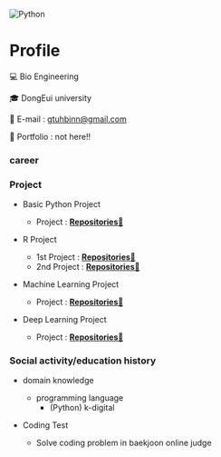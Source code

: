 <!-- add banner plz -->
![Python](https://img.shields.io/badge/-Python-3178C6?style=flat-square&logo=Python&logoColor=white)

# Profile

💻 Bio Engineering

🎓 DongEui university

📌 E-mail : gtuhbinn@gmail.com

📰 Portfolio : not here!!

### career

### Project
- Basic Python Project
    - Project : **[Repositories📕](https://github.com/devousrevoir/python)**

- R Project
    - 1st Project : **[Repositories📙](https://github.com/devousrevoir/R/tree/main/자료/프로젝트)**
    - 2nd Project : **[Repositories📒](https://github.com/devousrevoir/R/tree/main/자료/공모전)**

- Machine Learning Project
    - Project : **[Repositories📗](https://github.com/devousrevoir/ML)**

- Deep Learning Project
    - Project : **[Repositories📘](https://github.com/devousrevoir/DL)**

### Social activity/education history
- domain knowledge
    - programming language
        - (Python) k-digital
        
 - Coding Test
    - Solve coding problem in baekjoon online judge
<!--
**cooingcoding/cooingcoding** is a ✨ _special_ ✨ repository because its `README.md` (this file) appears on your GitHub profile.
-->
